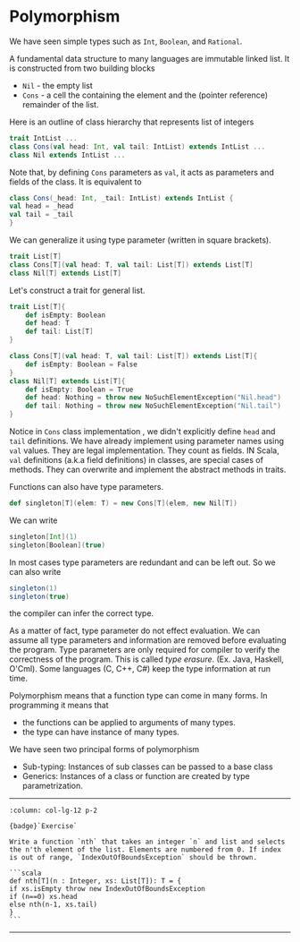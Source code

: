 # Polymorphism

We have seen simple types such as `Int`, `Boolean`, and `Rational`.

A fundamental data structure to many languages are immutable linked list. It is constructed from two building blocks

* `Nil` - the empty list
* `Cons` - a cell the containing the element and the (pointer reference) remainder of the list.


Here is an outline of class hierarchy that represents list of integers

```scala
trait IntList ...
class Cons(val head: Int, val tail: IntList) extends IntList ...
class Nil extends IntList ...
```

Note that, by defining `Cons` parameters as `val`, it acts as parameters and fields of the class. It is equivalent to

```scala
class Cons(_head: Int, _tail: IntList) extends IntList {
val head = _head
val tail = _tail
}
```

We can generalize it using type parameter (written in square brackets).

```scala
trait List[T]
class Cons[T](val head: T, val tail: List[T]) extends List[T]
class Nil[T] extends List[T]
```

Let's construct a trait for general list.


```scala
trait List[T]{
    def isEmpty: Boolean
    def head: T
    def tail: List[T]
}

class Cons[T](val head: T, val tail: List[T]) extends List[T]{
    def isEmpty: Boolean = False
}
class Nil[T] extends List[T]{
    def isEmpty: Boolean = True
    def head: Nothing = throw new NoSuchElementException("Nil.head")
    def tail: Nothing = throw new NoSuchElementException("Nil.tail")
}
```

Notice in `Cons` class implementation , we didn't explicitly define `head` and `tail` definitions. We have already implement using parameter names using `val` values. They are legal implementation. They count as fields. IN Scala, `val` definitions (a.k.a field definitions) in classes, are special cases of methods. They can overwrite and implement the abstract methods in traits. 

Functions can also have type parameters.

```scala
def singleton[T](elem: T) = new Cons[T](elem, new Nil[T])
```

We can write

```scala
singleton[Int](1)
singleton[Boolean](true)
```

In most cases type parameters are redundant and can be left out. So we can also write 

```scala
singleton(1)
singleton(true)
```

the compiler can infer the correct type.

As a matter of fact, type parameter do not effect evaluation. We can assume all type parameters and information are removed before evaluating the program. Type parameters are only required for compiler to verify the correctness of the program. This is called *type erasure*. (Ex. Java, Haskell, O'Cml). Some languages (C, C++, C#) keep the type information at run time.

Polymorphism means that a function type can come in many forms.
In programming it means that

* the functions can be applied to arguments of many types.
* the type can have instance of many types.

We have seen two principal forms of polymorphism

* Sub-typing: Instances of sub classes can be passed to a base class
* Generics: Instances of a class or function are created by type parametrization.
  
-------------------------------------------------------------------

````{panels}
:column: col-lg-12 p-2

{badge}`Exercise`

Write a function `nth` that takes an integer `n` and list and selects the n'th element of the list. Elements are numbered from 0. If index is out of range, `IndexOutOfBoundsException` should be thrown.
````

````{dropdown} Solution
```scala
def nth[T](n : Integer, xs: List[T]): T = {
if xs.isEmpty throw new IndexOutOfBoundsException
if (n==0) xs.head
else nth(n-1, xs.tail)
}
```
````

--------------------------------------------------------------------------------
